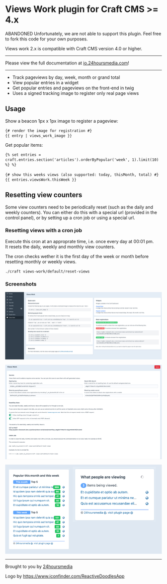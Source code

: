 # Views Work plugin for Craft CMS >= 4.x

ABANDONED Unfortunately, we are not able to support this plugin.
Feel free to fork this code for your own purposes.


Views work 2.x is compatible with Craft CMS version 4.0 or higher.

---
Please view the full documentation at [io.24hoursmedia.com](https://io.24hoursmedia.com/views-work)!

----

* Track pageviews by day, week, month or grand total
* View popular entries in a widget
* Get popular entries and pageviews on the front-end in twig
* Uses a signed tracking image to register only real page views

## Usage

Show a beacon 1px x 1px image to register a pageview:

```
{# render the image for registration #}
{{ entry | views_work_image }}
```

Get popular items:
```
{% set entries = craft.entries.section('articles').orderByPopular('week', 1).limit(10) %} %}

{# show this weeks views (also supported: today, thisMonth, total) #}
{{ entries.viewsWork.thisWeek }}

```

## Resetting view counters

Some view counters need to be periodically reset (such as the daily and
weekly counters). You can either do this with a special url
(provided in the control panel), or by setting up a cron job or using a
special url.

### Resetting views with a cron job

Execute this cron at an approprate time, i.e. once every day at 00:01 pm.  
It resets the daily, weekly and monthly view counters.  

The cron checks wether it is the first day of the week or month before resetting monthly or weekly views.

    ./craft views-work/default/reset-views



### Screenshots

![views-work-dashboard.png](resources/img/views-work-dashboard.png)

![settings-screen-v1.3.png](resources/img/settings-screen-v1.3.png)

![views-work-widgets.png](resources/img/views-work-widgets.png)

----

Brought to you by [24hoursmedia](https://www.24hoursmedia.com)

Logo by https://www.iconfinder.com/ReactiveDoodlesApp

